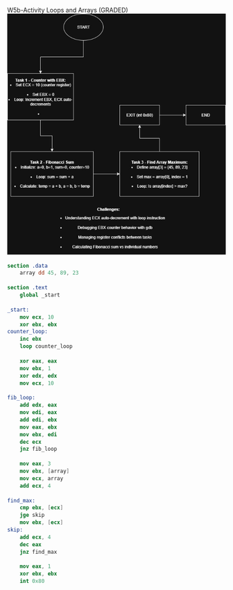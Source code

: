 W5b-Activity Loops and Arrays (GRADED)
![Assembly Program Flowchart](<Activity - Loops and arrays instructions (1).jpg>)

```nasm
section .data
    array dd 45, 89, 23
    
section .text
    global _start

_start:
    mov ecx, 10
    xor ebx, ebx
counter_loop:
    inc ebx
    loop counter_loop
    
    xor eax, eax
    mov ebx, 1
    xor edx, edx
    mov ecx, 10
    
fib_loop:
    add edx, eax
    mov edi, eax
    add edi, ebx
    mov eax, ebx
    mov ebx, edi
    dec ecx
    jnz fib_loop
    
    mov eax, 3
    mov ebx, [array]
    mov ecx, array
    add ecx, 4
    
find_max:
    cmp ebx, [ecx]
    jge skip
    mov ebx, [ecx]
skip:
    add ecx, 4
    dec eax
    jnz find_max
    
    mov eax, 1
    xor ebx, ebx
    int 0x80
